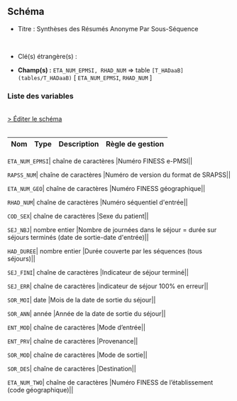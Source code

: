 ## Schéma


- Titre : Synthèses des Résumés Anonyme Par Sous-Séquence
<br />



- Clé(s) étrangère(s) : <br />

- **Champ(s) :** `ETA_NUM_EPMSI, RHAD_NUM`
  => table `[T_HADaaB](tables/T_HADaaB)` [ `ETA_NUM_EPMSI`, `RHAD_NUM` ]<br />

 
### Liste des variables
<br />
<div>
    <a href="https://gitlab.com/healthdatahub/applications-du-hdh/schema-snds/-/tree/master/schemas/PMSI HAD/T_HADaaS.json"
       target="_blank" rel="noopener noreferrer">> Éditer le schéma</a>
</div>
<br />

Nom | Type | Description | Règle de gestion
-|-|-|-



`ETA_NUM_EPMSI`| chaîne de caractères |Numéro FINESS e-PMSI||

`RAPSS_NUM`| chaîne de caractères |Numéro de version du format de SRAPSS||

`ETA_NUM_GEO`| chaîne de caractères |Numéro FINESS géographique||

`RHAD_NUM`| chaîne de caractères |Numéro séquentiel d'entrée||

`COD_SEX`| chaîne de caractères |Sexe du patient||

`SEJ_NBJ`| nombre entier |Nombre de journées dans le séjour = durée sur séjours terminés (date de sortie-date d'entrée)||

`HAD_DUREE`| nombre entier |Durée couverte par les séquences (tous séjours)||

`SEJ_FINI`| chaîne de caractères |Indicateur de séjour terminé||

`SEJ_ERR`| chaîne de caractères |indicateur de séjour 100% en erreur||

`SOR_MOI`| date |Mois de la date de sortie du séjour||

`SOR_ANN`| année |Année de la date de sortie du séjour||

`ENT_MOD`| chaîne de caractères |Mode d’entrée||

`ENT_PRV`| chaîne de caractères |Provenance||

`SOR_MOD`| chaîne de caractères |Mode de sortie||

`SOR_DES`| chaîne de caractères |Destination||

`ETA_NUM_TWO`| chaîne de caractères |Numéro FINESS de l’établissement (code géographique)||
